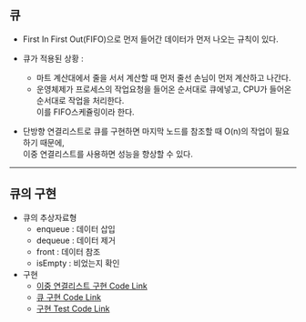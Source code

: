 ## 큐

- First In First Out(FIFO)으로 먼저 들어간 데이터가 먼저 나오는 규칙이 있다.
- 큐가 적용된 상황 :

  - 마트 계산대에서 줄을 서서 계산할 때 먼저 줄선 손님이 먼저 계산하고 나간다.
  - 운영체제가 프로세스의 작업요청을 들어온 순서대로 큐에넣고, CPU가 들어온 순서대로 작업을 처리한다.  
    이를 FIFO스케쥴링이라 한다.

- 단방향 연결리스트로 큐를 구현하면 마지막 노드를 참조할 때 O(n)의 작업이 필요하기 때문에,  
  이중 연결리스트를 사용하면 성능을 향상할 수 있다.

---

## 큐의 구현

- 큐의 추상자료형
  - enqueue : 데이터 삽입
  - dequeue : 데이터 제거
  - front : 데이터 참조
  - isEmpty : 비었는지 확인
- 구현
  - [이중 연결리스트 구현 Code Link](../dev/DoublyLinkedList.mjs)
  - [큐 구현 Code Link](../dev/Queue.mjs)
  - [구현 Test Code Link](../dev/test_queue.mjs)

